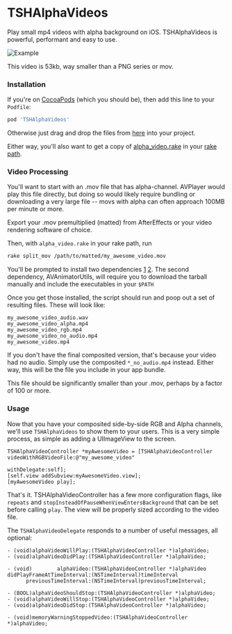 # TSHAlphaVideos

Play small mp4 videos with alpha background on iOS.  TSHAlphaVideos is powerful, performant and easy to use.

![Example](http://i.imgur.com/B3MRxj3.gif)

This video is 53kb, way smaller than a PNG series or mov.

### Installation

If you're on [CocoaPods](https://cocoapods.org/) (which you should be), then add this line to your `Podfile`:

```ruby
pod 'TSHAlphaVideos'
```

Otherwise just drag and drop the files from [here](https://github.com/tsheaff/TSHAlphaVideos/tree/master/Pod/Classes) into your project.

Either way, you'll also want to get a copy of [alpha_video.rake](https://github.com/tsheaff/TSHAlphaVideos/blob/master/alpha_video.rake) in your [rake path](https://github.com/ruby/rake).

### Video Processing

You'll want to start with an .mov file that has alpha-channel.  AVPlayer would play this file directly, but doing so would likely require bundling or downloading a very large file -- movs with alpha can often approach 100MB per minute or more.

Export your .mov premultiplied (matted) from AfterEffects or your video rendering software of choice.

Then, with `alpha_video.rake` in your rake path, run

```sh
rake split_mov /path/to/matted/my_awesome_video.mov
```

You'll be prompted to install two dependencies [1](http://www.mplayerhq.hu/DOCS/man/en/mplayer.1.html) [2](http://www.modejong.com/AVAnimator/utils.html).  The second dependency, AVAnimatorUtils, will require you to download the tarball manually and include the executables in your `$PATH`

Once you get those installed, the script should run and poop out a set of resulting files.  These will look like:

```
my_awesome_video_audio.wav
my_awesome_video_alpha.mp4
my_awesome_video_rgb.mp4
my_awesome_video_no_audio.mp4
my_awesome_video.mp4
```

If you don't have the final composited version, that's because your video had no audio.  Simply use the composited `*_no_audio.mp4` instead.  Either way, this will be the file you include in your app bundle.

This file should be significantly smaller than your .mov, perhaps by a factor of 100 or more.


### Usage

Now that you have your composited side-by-side RGB and Alpha channels, we'll use `TSHAlphaVideos` to show them to your users.  This is a very simple process, as simple as adding a UIImageView to the screen.

```objc
TSHAlphaVideoController *myAwesomeVideo = [TSHAlphaVideoController videoWithRGBVideoFile:@"my_awesome_video"
                                                                            withDelegate:self];
[self.view addSubview:myAwesomeVideo.view];
[myAwesomeVideo play];
```

That's it.  TSHAlphaVideoController has a few more configuration flags, like `repeats` and `stopInsteadOfPauseWhenViewEntersBackground` that can be set before calling `play`.  The view will be properly sized according to the video file.

The `TSHAlphaVideoDelegate` responds to a number of useful messages, all optional:

```objc
- (void)alphaVideoWillPlay:(TSHAlphaVideoController *)alphaVideo;
- (void)alphaVideoDidPlay:(TSHAlphaVideoController *)alphaVideo;

- (void)        alphaVideo:(TSHAlphaVideoController *)alphaVideo
didPlayFrameAtTimeInterval:(NSTimeInterval)timeInterval
      previousTimeInterval:(NSTimeInterval)previousTimeInterval;

- (BOOL)alphaVideoShouldStop:(TSHAlphaVideoController *)alphaVideo;
- (void)alphaVideoWillStop:(TSHAlphaVideoController *)alphaVideo;
- (void)alphaVideoDidStop:(TSHAlphaVideoController *)alphaVideo;

- (void)memoryWarningStoppedVideo:(TSHAlphaVideoController *)alphaVideo;
```
